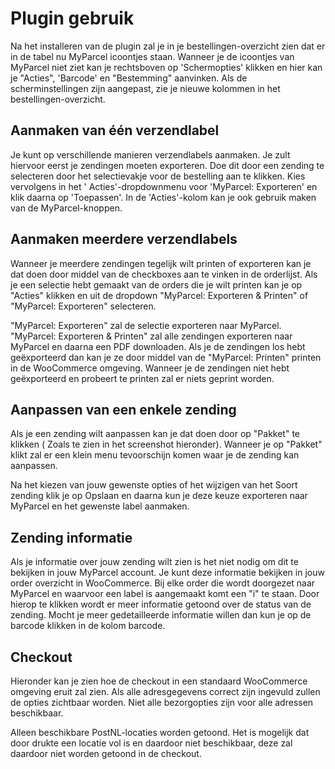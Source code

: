 # Plugin gebruik

Na het installeren van de plugin zal je in je bestellingen-overzicht zien dat er
in de tabel nu MyParcel icoontjes staan. Wanneer je de icoontjes van MyParcel
niet ziet kan je rechtsboven op 'Schermopties' klikken en hier kan je
"Acties", 'Barcode' en "Bestemming" aanvinken. Als de scherminstellingen zijn
aangepast, zie je nieuwe kolommen in het bestellingen-overzicht.

<MPImg src="/documentation/woocommerce/woocommerce-ordergrid-acties.png" alt="woocommerce order overzicht acties" />

## Aanmaken van één verzendlabel

Je kunt op verschillende manieren verzendlabels aanmaken. Je zult hiervoor eerst
je zendingen moeten exporteren. Doe dit door een zending te selecteren door het
selectievakje voor de bestelling aan te klikken. Kies vervolgens in het '
Acties'-dropdownmenu voor 'MyParcel: Exporteren' en klik daarna op 'Toepassen'.
In de 'Acties'-kolom kan je ook gebruik maken van de
MyParcel-knoppen.

## Aanmaken meerdere verzendlabels

Wanneer je meerdere zendingen tegelijk wilt
printen of exporteren kan je dat doen door middel van de checkboxes aan te
vinken in de orderlijst. Als je een selectie hebt gemaakt van de orders die je
wilt printen kan je op "Acties" klikken en uit de dropdown "MyParcel: Exporteren
& Printen" of "MyParcel: Exporteren" selecteren.

"MyParcel: Exporteren" zal de selectie exporteren naar MyParcel. "MyParcel:
Exporteren & Printen" zal alle zendingen exporteren naar MyParcel en daarna een
PDF downloaden. Als je de zendingen los hebt geëxporteerd dan kan je ze door
middel van de "MyParcel: Printen" printen in de WooCommerce omgeving. Wanneer je
de zendingen niet hebt geëxporteerd en probeert te printen zal er niets geprint
worden.

<MPImg src="/documentation/woocommerce/woocommerce-ordergrid-bulkacties.png" alt="woocommerce bulk acties" />

## Aanpassen van een enkele zending

Als je een zending wilt aanpassen kan je dat doen door op "Pakket" te klikken (
Zoals te zien in het screenshot hieronder). Wanneer je op "Pakket" klikt zal er
een klein menu tevoorschijn komen waar je de zending kan aanpassen.

Na het kiezen van jouw gewenste opties of het wijzigen van het Soort zending
klik je op Opslaan en daarna kun je deze keuze exporteren naar MyParcel en het
gewenste label aanmaken.

<MPImg src="/documentation/woocommerce/woocommerce-order-aanpassen.png" alt="woocommerce order aanpassen" />

## Zending informatie

Als je informatie over jouw zending wilt zien is het niet nodig om dit te
bekijken in jouw MyParcel account. Je kunt deze informatie bekijken in jouw
order overzicht in WooCommerce. Bij elke order die wordt doorgezet naar MyParcel
en waarvoor een label is aangemaakt komt een "i" te staan. Door hierop te
klikken wordt er meer informatie getoond over de status van de zending. Mocht je
meer gedetailleerde informatie willen dan kun je op de barcode klikken in de
kolom barcode.

<MPImg src="/documentation/woocommerce/woocommerce-zending-informatie.png" alt="woocommerce zending informatie" />

## Checkout

Hieronder kan je zien hoe de checkout in een standaard WooCommerce omgeving
eruit zal zien. Als alle adresgegevens correct zijn ingevuld zullen de opties
zichtbaar worden. Niet alle bezorgopties zijn voor alle adressen beschikbaar.

<MPImg src="/documentation/woocommerce/woocommerce-delivery-options-thuis.png" alt="woocommerce delivery options thuis levering" />

Alleen beschikbare PostNL-locaties worden getoond. Het is mogelijk dat door
drukte een locatie vol is en daardoor niet beschikbaar, deze zal daardoor niet
worden getoond in de checkout.

<MPImg src="/documentation/woocommerce/woocommerce-delivery-options-pickup.png" alt="woocommerce delivery options pickup" />

